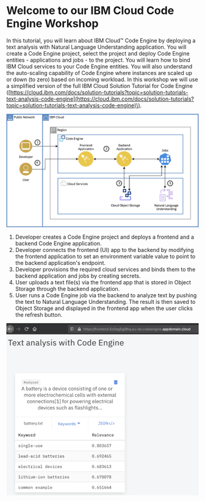 # Welcome to our IBM Cloud Code Engine Workshop

In this tutorial, you will learn about IBM Cloud™ Code Engine by deploying a text analysis with Natural Language Understanding application. You will create a Code Engine project, select the project and deploy Code Engine entities - applications and jobs - to the project. You will learn how to bind IBM Cloud services to your Code Engine entities. You will also understand the auto-scaling capability of Code Engine where instances are scaled up or down \(to zero\) based on incoming workload. In this workshop we will use a simplified version of the full IBM Cloud Solution Tutorial for Code Engine \([https://cloud.ibm.com/docs/solution-tutorials?topic=solution-tutorials-text-analysis-code-engine](https://cloud.ibm.com/docs/solution-tutorials?topic=solution-tutorials-text-analysis-code-engine)\).

![](.gitbook/assets/image.png)

1. Developer creates a Code Engine project and deploys a frontend and a backend Code Engine application.
2. Developer connects the frontend \(UI\) app to the backend by modifying the frontend application to set an environment variable value to point to the backend application's endpoint.
3. Developer provisions the required cloud services and binds them to the backend application and jobs by creating secrets.
4. User uploads a text file\(s\) via the frontend app that is stored in Object Storage through the backend application.
5. User runs a Code Engine job via the backend to analyze text by pushing the text to Natural Language Understanding. The result is then saved to Object Storage and displayed in the frontend app when the user clicks the refresh button.

![The example Application we will build](.gitbook/assets/image%20%2834%29.png)



